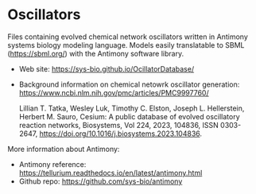 # Oscillators
Files containing evolved chemical network oscillators written in Antimony systems biology modeling language. Models easily translatable to SBML (https://sbml.org/) with the Antimony software library.

- Web site: https://sys-bio.github.io/OcillatorDatabase/
- Background information on chemical netowrk oscillator generation: https://www.ncbi.nlm.nih.gov/pmc/articles/PMC9997760/

  Lillian T. Tatka, Wesley Luk, Timothy C. Elston, Joseph L. Hellerstein, Herbert M. Sauro, Cesium: A public database of evolved oscillatory reaction networks, Biosystems, Vol 224, 2023, 104836, ISSN 0303-2647, https://doi.org/10.1016/j.biosystems.2023.104836.
  

More information about Antimony:
- Antimony reference: https://tellurium.readthedocs.io/en/latest/antimony.html
- Github repo: https://github.com/sys-bio/antimony 


